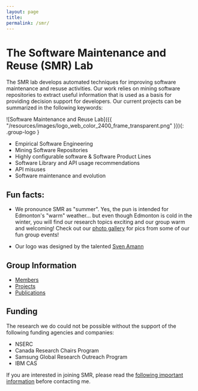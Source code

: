 ```yaml
---
layout: page
title:
permalink: /smr/
---
```


# The Software Maintenance and Reuse (SMR) Lab


The SMR lab develops automated techniques for improving software maintenance and resuse activities. Our work relies on mining software repositories to extract useful information that is used as a basis for providing decision support for developers. Our current projects can be summarized in the following keywords:

![Software Maintenance and Reuse Lab]({{ "/resources/images/logo_web_color_2400_frame_transparent.png" }}){: .group-logo } 

* Empirical Software Engineering
* Mining Software Repositories
* Highly configurable software & Software Product Lines
* Software Library and API usage recommendations
* API misuses
* Software maintenance and evolution

## Fun facts: 

* We pronounce SMR as "summer". Yes, the pun is intended for Edmonton's "warm" weather... but even though Edmonton is cold in the winter, you will find our research topics exciting and our group warm and welcoming! Check out our [photo gallery]() for pics from some of our fun group events!

* Our logo was designed by the talented [Sven Amann](http://sven-amann.de/)

## Group Information

* [Members](/students)
* [Projects](/research)
* [Publications](/publications)

## Funding

The research we do could not be possible without the support of the following funding agencies and companies:

* NSERC
* Canada Research Chairs Program
* Samsung Global Research Outreach Program
* IBM CAS


<div class="emph-border">       
 If you are interested in joining SMR, please read the <a href="{{ "/join-smr" |  prepend: site.baseurl }}">following important information</a> before contacting me.
 </div>
